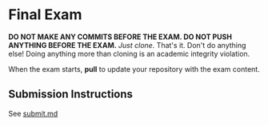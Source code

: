 # Final Exam

**DO NOT MAKE ANY COMMITS BEFORE THE EXAM. DO NOT PUSH ANYTHING BEFORE THE EXAM.** _Just clone._ That's it. Don't do anything else! Doing anything more than cloning is an academic integrity violation.

When the exam starts, **pull** to update your repository with the exam content.

## Submission Instructions

See [submit.md](submit.md)

